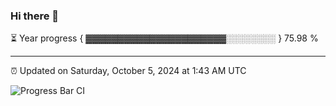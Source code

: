 ### Hi there 👋

⏳ Year progress { ▓▓▓▓▓▓▓▓▓▓▓▓▓▓▓▓▓▓▓▓▓▓░░░░░░░░ } 75.98 %

---

⏰ Updated on Saturday, October 5, 2024 at 1:43 AM UTC

![Progress Bar CI](https://github.com/arthurbuhl/arthurbuhl/workflows/Progress%20Bar%20CI/badge.svg)
